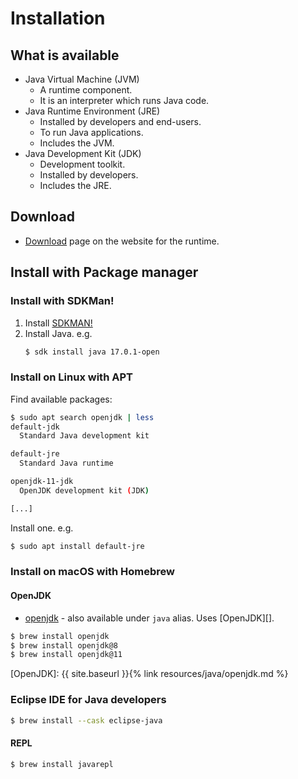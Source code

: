# Installation


## What is available

- Java Virtual Machine (JVM) 
    - A runtime component. 
    - It is an interpreter which runs Java code.
- Java Runtime Environment (JRE)
    - Installed by developers and end-users.
    - To run Java applications.
    - Includes the JVM.
- Java Development Kit (JDK)
    - Development toolkit.
    - Installed by developers.
    - Includes the JRE.


## Download

- [Download](https://www.java.com/en/download/) page on the website for the runtime.

## Install with Package manager

### Install with SDKMan!

1. Install [SDKMAN!](https://sdkman.io/install)
1. Install Java. e.g.
    ```sh
    $ sdk install java 17.0.1-open
    ```

### Install on Linux with APT

Find available packages:

```sh
$ sudo apt search openjdk | less
default-jdk
  Standard Java development kit

default-jre
  Standard Java runtime

openjdk-11-jdk
  OpenJDK development kit (JDK)

[...]
```

Install one. e.g.

```sh
$ sudo apt install default-jre
```

### Install on macOS with Homebrew

#### OpenJDK

- [openjdk](https://formulae.brew.sh/formula/openjdk) - also available under `java` alias. Uses [OpenJDK][].

```sh
$ brew install openjdk
$ brew install openjdk@8
$ brew install openjdk@11
```

[OpenJDK]: {{ site.baseurl }}{% link resources/java/openjdk.md %}

### Eclipse IDE for Java developers

```sh
$ brew install --cask eclipse-java
```

#### REPL

```sh
$ brew install javarepl
```
